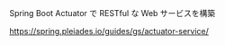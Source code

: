 Spring Boot Actuator で RESTful な Web サービスを構築

https://spring.pleiades.io/guides/gs/actuator-service/